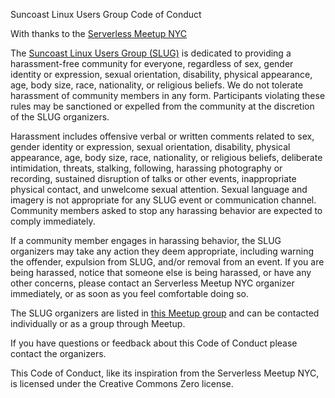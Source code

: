 Suncoast Linux Users Group Code of Conduct

With thanks to the [Serverless Meetup NYC](https://www.meetup.com/Serverless-NYC/)

The [Suncoast Linux Users Group (SLUG)](https://www.meetup.com/Suncoast-LUG/) is dedicated to providing a harassment-free community for everyone, regardless of sex, gender identity or expression, sexual orientation, disability, physical appearance, age, body size, race, nationality, or religious beliefs. We do not tolerate harassment of community members in any form. Participants violating these rules may be sanctioned or expelled from the community at the discretion of the SLUG organizers.

Harassment includes offensive verbal or written comments related to sex, gender identity or expression, sexual orientation, disability, physical appearance, age, body size, race, nationality, or religious beliefs, deliberate intimidation, threats, stalking, following, harassing photography or recording, sustained disruption of talks or other events, inappropriate physical contact, and unwelcome sexual attention. Sexual language and imagery is not appropriate for any SLUG event or communication channel. Community members asked to stop any harassing behavior are expected to comply immediately.

If a community member engages in harassing behavior, the SLUG organizers may take any action they deem appropriate, including warning the offender, expulsion from  SLUG, and/or removal from an event. If you are being harassed, notice that someone else is being harassed, or have any other concerns, please contact an Serverless Meetup NYC organizer immediately, or as soon as you feel comfortable doing so.

The SLUG organizers are listed in [this Meetup group](https://www.meetup.com/Suncoast-LUG/) and can be contacted individually or as a group through Meetup.

If you have questions or feedback about this Code of Conduct please contact the organizers.

This Code of Conduct, like its inspiration from the Serverless Meetup NYC, is licensed under the Creative Commons Zero license.
